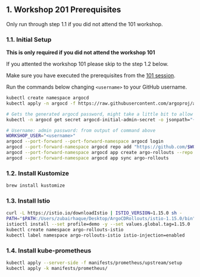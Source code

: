 ## 1. Workshop 201 Prerequisites

Only run through step 1.1 if you did not attend the 101 workshop.

### 1.1. Initial Setup

**This is only required if you did not attend the workshop 101**

If you attented the workshop 101 please skip to the step 1.2 below.

Make sure you have executed the prerequisites from the [101 session](101_prereqs.md).

Run the commands below changing `<username>` to your GitHub username.

```sh
kubectl create namespace argocd
kubectl apply -n argocd -f https://raw.githubusercontent.com/argoproj/argo-cd/stable/manifests/install.yaml

# Gets the generated argocd password, might take a little bit to allow argocd to fully start
kubectl -n argocd get secret argocd-initial-admin-secret -o jsonpath="{.data.password}" | base64 -d

# Username: admin password: from output of command above
WORKSHOP_USER="<username>"
argocd --port-forward --port-forward-namespace argocd login
argocd --port-forward-namespace argocd repo add "https://github.com/$WORKSHOP_USER/ArgoCDRollouts"
argocd --port-forward-namespace argocd app create argo-rollouts --repo "https://github.com/$WORKSHOP_USER/ArgoCDRollouts" --path manifests/ArgoCD101-RolloutsController --dest-namespace argo-rollouts --dest-server https://kubernetes.default.svc
argocd --port-forward-namespace argocd app sync argo-rollouts
```

### 1.2. Install Kustomize

```sh
brew install kustomize
```

### 1.3. Install Istio

```sh
curl -L https://istio.io/downloadIstio | ISTIO_VERSION=1.15.0 sh -
PATH="$PATH:/Users/zubairhaque/Desktop/ArgoCDRollouts/istio-1.15.0/bin"
istioctl install --set profile=demo -y --set values.global.tag=1.15.0
kubectl create namespace argo-rollouts-istio
kubectl label namespace argo-rollouts-istio istio-injection=enabled
```

### 1.4. Install kube-prometheus
```sh
kubectl apply --server-side -f manifests/prometheus/upstream/setup
kubectl apply -k manifests/prometheus/
```
